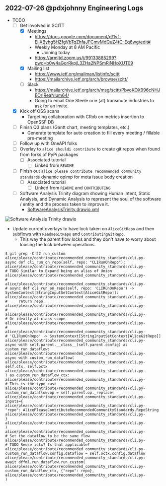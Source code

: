 ## 2022-07-26 @pdxjohnny Engineering Logs

- TODO
  - [ ] Get involved in SCITT
    - [x] Meetings
      - https://docs.google.com/document/d/1vf-EliXByhg5HZfgVbTqZhfaJFCmvMdQuZ4tC-Eq6wg/edit#
      - Weekly Monday at 8 AM Pacific
        - Joining today
      - https://armltd.zoom.us/j/99133885299?pwd=b0w4aGorRkpjL3ZHa2NPSmRiNHpXUT09
    - [x] Mailing list
      - https://www.ietf.org/mailman/listinfo/scitt
      - https://mailarchive.ietf.org/arch/browse/scitt/
    - [ ] Slack
      - https://mailarchive.ietf.org/arch/msg/scitt/PbvoKOX996cNHJEOrjReaNlum64/
      - Going to email Orie Steele orie (at) transmute.industries to ask for an invite.
  - [x] Kick off OSS scans
    - Targeting collaboration with CRob on metrics insertion to OpenSSF DB
  - [ ] Finish Q3 plans (Gantt chart, meeting templates, etc.)
    - Generate template for auto creation to fill every meeting / fillable pre-meeting
  - [ ] Follow up with OneAPI folks
  - [ ] Overlay to `alice shouldi contribute` to create git repos when found from forks of PyPi packages
    - [ ] Associated tutorial
      - [ ] Linked from `README`
  - [ ] Finish out `alice please contribute recommended community standards`
        dynamic opimp for meta issue body creation
    - [ ] Associated tutorial
      - [ ] Linked from `README` and `CONTRIBUTING`
  - [ ] Software Analysis Trinity diagram showing Human Intent, Static Analysis, and Dynamic Analysis to represent the soul of the software / entity and the process taken to improve it.
    - [SoftwareAnalysisTrinity.drawio.xml](https://github.com/intel/dffml/files/9190063/SoftwareAnalysisTrinity.drawio.xml.txt)

![Software Analysis Trinity drawio](https://user-images.githubusercontent.com/5950433/181014158-4187950e-d0a4-4d7d-973b-dc414320e64f.svg)

- Update current overlays to have lock taken on `AliceGitRepo` and then subflows with `ReadmeGitRepo` and `ContributingGitRepo`.
  - This way the parent flow locks and they don't have to worry about loosing the lock between operations.

```console
$ git grep -C 22 run_custom
alice/please/contribute/recommended_community_standards/cli.py-    async def cli_run_on_repo(self, repo: "CLIRunOnRepo"):
alice/please/contribute/recommended_community_standards/cli.py-        # TODO Similar to Expand being an alias of Union
alice/please/contribute/recommended_community_standards/cli.py-        #
alice/please/contribute/recommended_community_standards/cli.py-        # async def cli_run_on_repo(self, repo: 'CLIRunOnRepo') -> SystemContext[StringInputSetContext[AliceGitRepo]]:
alice/please/contribute/recommended_community_standards/cli.py-        #     return repo
alice/please/contribute/recommended_community_standards/cli.py-        #
alice/please/contribute/recommended_community_standards/cli.py-        # Or ideally at class scope
alice/please/contribute/recommended_community_standards/cli.py-        #
alice/please/contribute/recommended_community_standards/cli.py-        # 'CLIRunOnRepo' -> SystemContext[StringInputSetContext[AliceGitRepo]]
alice/please/contribute/recommended_community_standards/cli.py-        async with self.parent.__class__(self.parent.config) as custom_run_dataflow:
alice/please/contribute/recommended_community_standards/cli.py-            async with custom_run_dataflow(
alice/please/contribute/recommended_community_standards/cli.py-                self.ctx, self.octx
alice/please/contribute/recommended_community_standards/cli.py-            ) as custom_run_dataflow_ctx:
alice/please/contribute/recommended_community_standards/cli.py-                # This is the type cast
alice/please/contribute/recommended_community_standards/cli.py-                custom_run_dataflow.op = self.parent.op._replace(
alice/please/contribute/recommended_community_standards/cli.py-                    inputs={
alice/please/contribute/recommended_community_standards/cli.py-                        "repo": AlicePleaseContributeRecommendedCommunityStandards.RepoString
alice/please/contribute/recommended_community_standards/cli.py-                    }
alice/please/contribute/recommended_community_standards/cli.py-                )
alice/please/contribute/recommended_community_standards/cli.py-                # Set the dataflow to be the same flow
alice/please/contribute/recommended_community_standards/cli.py-                # TODO Reuse ictx? Is that applicable?
alice/please/contribute/recommended_community_standards/cli.py-                custom_run_dataflow.config.dataflow = self.octx.config.dataflow
alice/please/contribute/recommended_community_standards/cli.py:                await dffml.run_dataflow.run_custom(
alice/please/contribute/recommended_community_standards/cli.py-                    custom_run_dataflow_ctx, {"repo": repo},
alice/please/contribute/recommended_community_standards/cli.py-                )
```